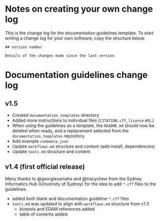 
# Notes on creating your own change log

This is the change log for the documentation guidelines template. 
To start writing a change log for your own software, copy the structure below.

```
## version number

Details of the changes made since the last version
```

# Documentation guidelines change log


## v1.5

- Created `documentation_templates` directory
- Added more instructions to individual files (`CITATION.cff`, `licence` etc.)
- When using the guidelines as a template, the `README.md` should now be deleted when ready, and a replacement selected from the `documentation_templates` repository.
- Add example `codemeta.json`
- Update `workflows.md` structure and content (add install, dependencies)
- Update `tools.md` structure and content


## v1.4 (first official release)
Many thanks to @georgiesamaha and @tracychew from the Sydney Informatics Hub (University of Sydney) for the idea to add `*.cff` files to the guidelines.
- added both blank and documentation guideline `*.cff` files
- `tools.md` was updated to align with `workflows.md` structure from v1.3
     - biotools and EDAM references added
     - table of contents added